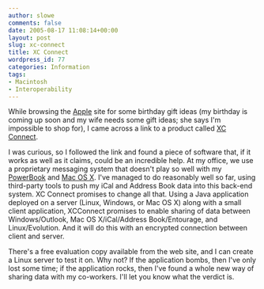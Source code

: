 ```yaml
---
author: slowe
comments: false
date: 2005-08-17 11:08:14+00:00
layout: post
slug: xc-connect
title: XC Connect
wordpress_id: 77
categories: Information
tags:
- Macintosh
- Interoperability
---
```


While browsing the [Apple](http://www.apple.com/) site for some birthday gift ideas (my birthday is coming up soon and my wife needs some gift ideas; she says I'm impossible to shop for), I came across a link to a product called [XC Connect](http://www.xcnetwork.com/xcconnect.jsp).

I was curious, so I followed the link and found a piece of software that, if it works as well as it claims, could be an incredible help. At my office, we use a proprietary messaging system that doesn't play so well with my [PowerBook](http://www.apple.com/powerbook/) and [Mac OS X](http://www.apple.com/macosx/). I've managed to do reasonably well so far, using third-party tools to push my iCal and Address Book data into this back-end system. XC Connect promises to change all that. Using a Java application deployed on a server (Linux, Windows, or Mac OS X) along with a small client application, XCConnect promises to enable sharing of data between Windows/Outlook, Mac OS X/iCal/Address Book/Entourage, and Linux/Evolution. And it will do this with an encrypted connection between client and server.

There's a free evaluation copy available from the web site, and I can create a Linux server to test it on. Why not? If the application bombs, then I've only lost some time; if the application rocks, then I've found a whole new way of sharing data with my co-workers. I'll let you know what the verdict is.
